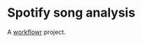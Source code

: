 #  Spotify song analysis

A [workflowr][] project.

[workflowr]: https://github.com/jdblischak/workflowr
